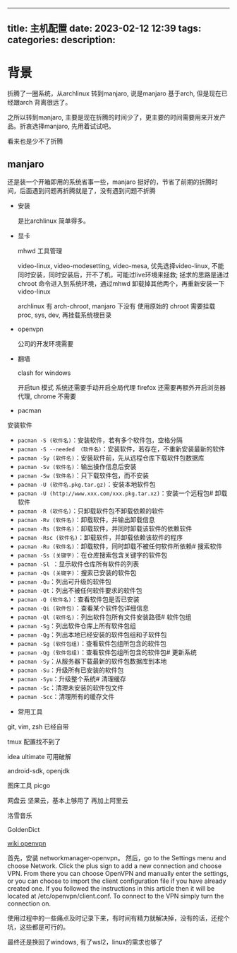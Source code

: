
---
title: 主机配置
date: 2023-02-12 12:39
tags: 
categories: 
description: 
---

# 背景

折腾了一圈系统，从archlinux 转到manjaro, 说是manjaro 基于arch, 但是现在已经跟arch 背离很远了。

之所以转到manjaro, 主要是现在折腾的时间少了，更主要的时间需要用来开发产品。折衷选择manjaro, 先用着试试吧。

看来也是少不了折腾

## manjaro

还是装一个开箱即用的系统省事一些，manjaro 挺好的，节省了前期的折腾时间，后面遇到问题再折腾就是了，没有遇到问题不折腾

- 安装

	是比archlinux 简单得多。

- 显卡

	mhwd 工具管理

	video-linux, video-modesetting, video-mesa, 优先选择video-linux, 
	不能同时安装，同时安装后，开不了机，可能过live环境来拯救;
	拯求的思路是通过chroot 命令进入到系统环境，通过mhwd 卸载掉其他两个，再重新安装一下video-linux

	archlinux 有 arch-chroot, manjaro 下没有
	使用原始的 chroot 需要挂载 proc, sys, dev, 再挂载系统根目录

- openvpn 

	公司的开发环境需要

- 翻墙

	clash for windows

	开启tun 模式
	系统还需要手动开启全局代理
	firefox 还需要再额外开启浏览器代理, chrome 不需要

- pacman

安装软件
+ `pacman -S (软件名)`：安装软件，若有多个软件包，空格分隔
+ `pacman -S --needed （软件名）`：安装软件，若存在，不重新安装最新的软件
+ `pacman -Sy (软件名)`：安装软件前，先从远程仓库下载软件包数据库
+ `pacman -Sv (软件名)`：输出操作信息后安装 
+ `pacman -Sw (软件名)`：只下载软件包，而不安装 
+ `pacman -U (软件名.pkg.tar.gz)`：安装本地软件包 
+ `pacman -U (http://www.xxx.com/xxx.pkg.tar.xz)`：安装一个远程包# 卸载软件 
+ `pacman -R (软件名)`：只卸载软件包不卸载依赖的软件 
+ `pacman -Rv (软件名)`：卸载软件，并输出卸载信息 
+ `pacman -Rs (软件名)`：卸载软件，并同时卸载该软件的依赖软件 
+ `pacman -Rsc (软件名)`：卸载软件，并卸载依赖该软件的程序 
+ `pacman -Ru (软件名)`：卸载软件，同时卸载不被任何软件所依赖# 搜索软件 
+ `pacman -Ss (关键字)`：在仓库搜索包含关键字的软件包 
+ `pacman -Sl `：显示软件仓库所有软件的列表 
+ `pacman -Qs (关键字)`：搜索已安装的软件包 
+ `pacman -Qu`：列出可升级的软件包 
+ `pacman -Qt`：列出不被任何软件要求的软件包 
+ `pacman -Q (软件名)`：查看软件包是否已安装 
+ `pacman -Qi (软件包)`：查看某个软件包详细信息 
+ `pacman -Ql (软件名)`：列出软件包所有文件安装路径# 软件包组 
+ `pacman -Sg`：列出软件仓库上所有软件包组 
+ `pacman -Qg`：列出本地已经安装的软件包组和子软件包 
+ `pacman -Sg (软件包组)`：查看软件包组所包含的软件包 
+ `pacman -Qg (软件包组)`：查看软件包组所包含的软件包# 更新系统 
+ `pacman -Sy`：从服务器下载最新的软件包数据库到本地 
+ `pacman -Su`：升级所有已安装的软件包 
+ `pacman -Syu`：升级整个系统# 清理缓存 
+ `pacman -Sc`：清理未安装的软件包文件 
+ `pacman -Scc`：清理所有的缓存文件

- 常用工具

git, vim, zsh 已经自带

tmux 配置找不到了

idea ultimate 可用破解

android-sdk, openjdk

图床工具
    picgo

网盘云
    坚果云，基本上够用了
    再加上阿里云

洛雪音乐

GoldenDict

[wiki openvpn](https://wiki.archlinux.org/title/OpenVPN_(%E7%AE%80%E4%BD%93%E4%B8%AD%E6%96%87)#%E5%90%AF%E5%8A%A8_OpenVPN)

首先，安装 networkmanager-openvpn。 
然后，go to the Settings menu and choose Network. Click the plus sign to add a new connection and choose VPN. From there you can choose OpenVPN and manually enter the settings, or you can choose to import the client configuration file if you have already created one. If you followed the instructions in this article then it will be located at /etc/openvpn/client.conf. To connect to the VPN simply turn the connection on.

使用过程中的一些痛点及时记录下来，有时间有精力就解决掉，没有的话，还挖个坑，这些都是可行的。

最终还是换回了windows, 有了wsl2，linux的需求也够了

